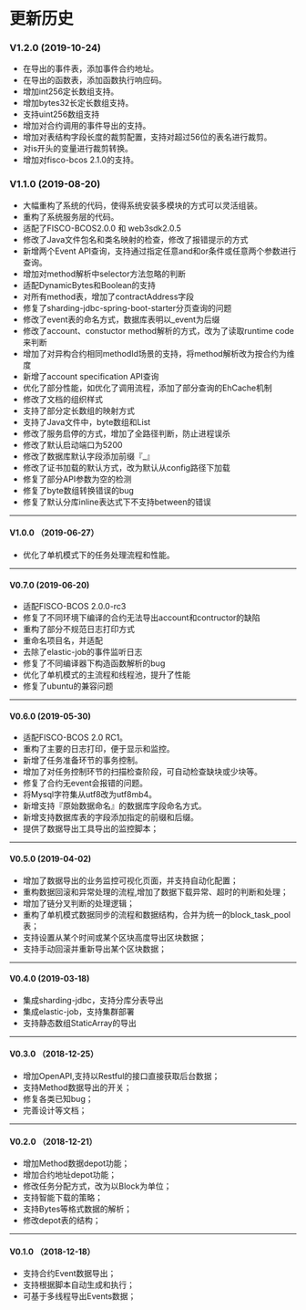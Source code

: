# 更新历史

### V1.2.0 (2019-10-24)
-  在导出的事件表，添加事件合约地址。
-  在导出的函数表，添加函数执行响应码。
-  增加int256定长数组支持。
-  增加bytes32长定长数组支持。
-  支持uint256数组支持
-  增加对合约调用的事件导出的支持。
-  增加对表结构字段长度的裁剪配置，支持对超过56位的表名进行裁剪。
-  对is开头的变量进行裁剪转换。
-  增加对fisco-bcos 2.1.0的支持。


### V1.1.0 (2019-08-20)
-  大幅重构了系统的代码，使得系统安装多模块的方式可以灵活组装。
-  重构了系统服务层的代码。
-  适配了FISCO-BCOS2.0.0 和 web3sdk2.0.5
-  修改了Java文件包名和类名映射的检查，修改了报错提示的方式
-  新增两个Event API查询，支持通过指定任意and和or条件或任意两个参数进行查询。
-  增加对method解析中selector方法忽略的判断
-  适配DynamicBytes和Boolean的支持
-  对所有method表，增加了contractAddress字段
-  修复了sharding-jdbc-spring-boot-starter分页查询的问题
-  修改了event表的命名方式，数据库表明以_event为后缀
-  修改了account、constuctor method解析的方式，改为了读取runtime code来判断
-  增加了对异构合约相同methodId场景的支持，将method解析改为按合约为维度
-  新增了account specification API查询
-  优化了部分性能，如优化了调用流程，添加了部分查询的EhCache机制
-  修改了文档的组织样式
-  支持了部分定长数组的映射方式
-  支持了Java文件中，byte数组和List
-  修改了服务启停的方式，增加了全路径判断，防止进程误杀
-  修改了默认启动端口为5200
-  修改了数据库默认字段添加前缀『_』
-  修改了证书加载的默认方式，改为默认从config路径下加载
-  修复了部分API参数为空的检测
-  修复了byte数组转换错误的bug
-  修复了默认分库inline表达式下不支持between的错误


---

#### V1.0.0 （2019-06-27）
-  优化了单机模式下的任务处理流程和性能。

---

#### V0.7.0 (2019-06-20)
-  适配FISCO-BCOS 2.0.0-rc3
-  修复了不同环境下编译的合约无法导出account和contructor的缺陷
-  重构了部分不规范日志打印方式
-  重命名项目名，并适配
-  去除了elastic-job的事件监听日志
-  修复了不同编译器下构造函数解析的bug
-  优化了单机模式的主流程和线程池，提升了性能
-  修复了ubuntu的兼容问题

---

#### V0.6.0 (2019-05-30)
-  适配FISCO-BCOS 2.0 RC1。
-  重构了主要的日志打印，便于显示和监控。
-  新增了任务准备环节的事务控制。
-  增加了对任务控制环节的扫描检查阶段，可自动检查缺块或少块等。
-  修复了合约无event会报错的问题。
-  将Mysql字符集从utf8改为utf8mb4。
-  新增支持『原始数据命名』的数据库字段命名方式。
-  新增支持数据库表的字段添加指定的前缀和后缀。
-  提供了数据导出工具导出的监控脚本；

---

#### V0.5.0 (2019-04-02)

-  增加了数据导出的业务监控可视化页面，并支持自动化配置；
-  重构数据回滚和异常处理的流程,增加了数据下载异常、超时的判断和处理；
-  增加了链分叉判断的处理逻辑；
-  重构了单机模式数据同步的流程和数据结构，合并为统一的block_task_pool表；
-  支持设置从某个时间或某个区块高度导出区块数据；
-  支持手动回滚并重新导出某个区块数据；

---

#### V0.4.0 (2019-03-18)

-  集成sharding-jdbc，支持分库分表导出
-  集成elastic-job，支持集群部署
-  支持静态数组StaticArray的导出

---

#### V0.3.0 （2018-12-25）

-  增加OpenAPI,支持以Restful的接口直接获取后台数据；
-  支持Method数据导出的开关；
-  修复各类已知bug；
-  完善设计等文档；

---

#### V0.2.0 （2018-12-21）

-  增加Method数据depot功能；
-  增加合约地址depot功能；
-  修改任务分配方式，改为以Block为单位；
-  支持智能下载的策略；
-  支持Bytes等格式数据的解析；
-  修改depot表的结构；

---

#### V0.1.0 （2018-12-18）
-  支持合约Event数据导出；
-  支持根据脚本自动生成和执行；
-  可基于多线程导出Events数据；
